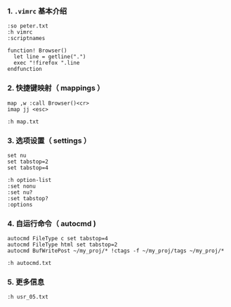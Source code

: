 ### 1. `.vimrc` 基本介绍

~~~
:so peter.txt
:h vimrc
:scriptnames
~~~

~~~
function! Browser()
  let line = getline(".")
  exec "!firefox ".line
endfunction
~~~
### 2. 快捷键映射（ mappings ）

~~~
map ,w :call Browser()<cr>
imap jj <esc>
~~~

~~~
:h map.txt
~~~

### 3. 选项设置（ settings ）

~~~
set nu
set tabstop=2
set tabstop=4
~~~

~~~
:h option-list
:set nonu
:set nu?
:set tabstop?
:options
~~~

### 4. 自运行命令（ autocmd )

~~~
autocmd FileType c set tabstop=4
autocmd FileType html set tabstop=2
autocmd BufWritePost ~/my_proj/* !ctags -f ~/my_proj/tags ~/my_proj/*
~~~

~~~
:h autocmd.txt
~~~

### 5. 更多信息

~~~
:h usr_05.txt
~~~